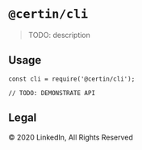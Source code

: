 # `@certin/cli`

> TODO: description

## Usage

```
const cli = require('@certin/cli');

// TODO: DEMONSTRATE API
```

## Legal

&copy; 2020 LinkedIn, All Rights Reserved
